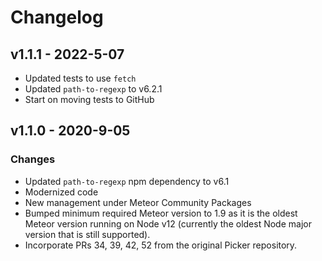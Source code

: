 # Changelog

## v1.1.1 - 2022-5-07
* Updated tests to use `fetch`
* Updated `path-to-regexp` to v6.2.1
* Start on moving tests to GitHub

## v1.1.0 - 2020-9-05

### Changes
* Updated `path-to-regexp` npm dependency to v6.1
* Modernized code
* New management under Meteor Community Packages
* Bumped minimum required Meteor version to 1.9 as it is the oldest Meteor version running on Node v12 (currently the oldest Node major version that is still supported).
* Incorporate PRs 34, 39, 42, 52 from the original Picker repository.

